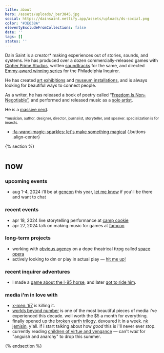 ```yaml
---
title: about
hero: /assets/uploads/_ber3845.jpg
social: https://dainsaint.netlify.app/assets/uploads/ds-social.png
color: "#3E638A"
eleventyExcludeFromCollections: false
date: ''
tags: []
status: ''
---
```


Dain Saint is a creator* making experiences out of stories, sounds, and systems. He has produced over a dozen commercially-released games with [Cipher Prime Studios](https://cipherprime.com), written [soundtracks](/composing) for the same, and directed [Emmy-award winning series](https://inquirer.com/wildestdreams) for the Philadelphia Inquirer. 

He has created [art exhibitions](https://wevetraveledsofar.com) and [museum installations](https://www.phillyseaport.org/exhibits/river-alive/), and is always looking for beautiful ways to connect people.

As a writer, he has released a book of poetry called “[Freedom Is Non-Negotiable”](/freedom-is-non-negotiable), and performed and released music as a [solo artist](/city-dont-sing).

He is a [massive nerd](https://dainsaint.bandcamp.com/album/pieces-of-8).

<small>*musician, author, designer, director, journalist, storyteller, and speaker. specialization is for insects.</small>

* [:fa-wand-magic-sparkles: let's make something magical](/collab)
{.buttons .align-center}





{% section %}

# now

### upcoming events
* <span class="date">aug 1-4, 2024</span> i'll be at [gencon](https://gencon.com) this year, [let me know](/collab) if you'll be there and want to chat

### recent events
* <span class="date">apr 18, 2024</span> live storytelling performance at [camp cookie](https://www.theatreexile.org/camp-cookie) 
* <span class="date">apr 27, 2024</span> talk on making music for games at [famcon](https://www.famfrequencyproductions.org/upcoming-events/famcon) 

### long-term projects
* working with [obvious agency](https://obvious-agency.com) on a dope theatrical ttrpg called [space opera](/space-opera)
* actively looking to dm or play in actual play — [hit me up!](/email)

### recent inquirer adventures
* I made a [game about the I-95 horse](https://www.inquirer.com/news/philadelphia/inq2/horse-i-95-highway-game-20240222.html), and later [got to ride him](https://www.inquirer.com/life/inq2/i-95-horse-freeway-fletcher-st-urban-riding-club-20240412.html).

### media i'm in love with
* [x-men '97](https://gizmodo.com/x-men-97-cyclops-scott-summers-marvel-disney-plus-1851364191) is killing it.
* [worlds beyond number](https://worldsbeyondnumber.com) is one of the most beautiful pieces of media i've experienced this decade. well worth the $5 a month for everything.
* finally opened up the [broken earth trilogy](https://nkjemisin.com/series/the-broken-earth/). devoured it in a week. [nk jemisin](), y'all. if i start talking about how _good_ this is i'll never ever stop.
* currently reading [children of virtue and vengance](https://tomiadeyemi.com/the-writer/) — can't _wait_ for "anguish and anarchy" to drop this summer.

{% endsection %}